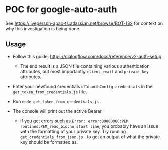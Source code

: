 # POC for google-auto-auth

See https://liveperson-apac-ts.atlassian.net/browse/BOT-132 for context on why this investigation is being done.

## Usage

- Follow this guide: https://dialogflow.com/docs/reference/v2-auth-setup
  
  - The end result is a JSON file containing various authentication attributes, but most importantly `client_email` and `private_key` attributes.
  
- Enter your newfound credentials into `authConfig.credentials` in the `get_token_from_credentials.js` file.

- Run `node get_token_from_credentials.js`

- The console will print out the active Bearer

  - If you get errors such as `Error: error:0906D06C:PEM routines:PEM_read_bio:no start line`, you probably have an issue with the formatting of your private key. Try running `get_credentials_from_json.js ` to get an output of what the private key should be formatted as.